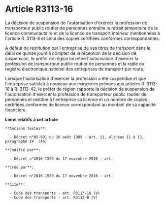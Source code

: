 # Article R3113-16

La décision de suspension de l'autorisation d'exercer la profession de transporteur public routier de personnes entraîne le
retrait temporaire de la licence communautaire et de la licence de transport intérieur mentionnées à l'article R. 3113-8 et
celui des copies certifiées conformes correspondantes. 

A défaut de restitution par l'entreprise de ses titres de transport dans le délai de quinze jours à compter de la réception
de la décision de suspension, le préfet de région lui retire l'autorisation d'exercer la profession de transporteur public
routier de personnes et la radie du registre électronique national des entreprises de transport par route. 

Lorsque l'autorisation d'exercer la profession a été suspendue et que l'entreprise satisfait à nouveau aux exigences prévues
aux articles R. 3113-18 à R. 3113-42, le préfet de région rapporte la décision de suspension de l'autorisation d'exercer la
profession de transporteur public routier de personnes et restitue à l'entreprise sa licence et un nombre de copies
certifiées conformes de licence correspondant au montant de sa capacité financière.

**Liens relatifs à cet article**

	**Anciens textes**:

	  - Décret n°85-891 du 16 août 1985 - art. 11, alinéas 11 à 13, paragraphe IV  (Ab)

	**Codifié par**:

	  - Décret n°2016-1550 du 17 novembre 2016 - art.

	**Créé par**:

	  - Décret n°2016-1550 du 17 novembre 2016 - art.

	**Cite**:

	  - Code des transports - art. R3113-18 (V)
	  - Code des transports - art. R3113-8 (V)
